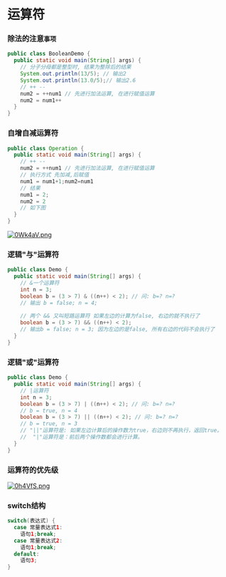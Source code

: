 # 运算符

### 除法的注意`事项`

```java
public class BooleanDemo {
  public static void main(String[] args) {
    // 分子分母都是整型时, 结果为整除后的结果
    System.out.println(13/5); // 输出2
    System.out.println(13.0/5);// 输出2.6
    // ++ --
    num2 = ++num1 // 先进行加法运算, 在进行赋值运算
    num2 = num1++
  }
}
```

### 自增自减运算符

```java
public class Operation {
  public static void main(String[] args) {
    // ++ --
    num2 = ++num1 // 先进行加法运算, 在进行赋值运算
    // 执行方式 先加减,后赋值
    num1 = num1+1;num2=num1
    // 结果
    num1 = 2;
    num2 = 2
    // 如下图
  }
}
```

[![0Wk4aV.png](https://s1.ax1x.com/2020/10/12/0Wk4aV.png)](https://imgchr.com/i/0Wk4aV)

### 逻辑"与"运算符

```java
public class Demo {
  public static void main(String[] args) {
    // &一个运算符
    int n = 3;
    boolean b = (3 > 7) & ((n++) < 2); // 问: b=? n=?
    // 输出 b = false; n = 4;
    
    // 两个 && 又叫短路运算符 如果左边的计算为false, 右边的就不执行了
    boolean b = (3 > 7) && ((n++) < 2);
    // 输出b = false; n = 3; 因为左边的是false, 所有右边的代码不会执行了
  }
}
```

### 逻辑"或"运算符
```java
public class Demo {
  public static void main(String[] args) {
    // |运算符
    int n = 3;
    boolean b = (3 > 7) | ((n++) < 2); // 问: b=? n=?
    // b = true, n = 4
    boolean b = (3 > 7) || ((n++) < 2); // 问: b=? n=?
    // b = true, n = 3
    // "||"运算符是: 如果左边计算后的操作数为true，右边则不再执行，返回true。
    //  "|"运算符是：前后两个操作数都会进行计算。
  }
}
```

### 运算符的优先级

[![0h4VfS.png](https://s1.ax1x.com/2020/10/13/0h4VfS.png)](https://imgchr.com/i/0h4VfS)

### switch结构
```java
switch(表达式) {
  case 常量表达式1:
    语句1;break;
  case 常量表达式2:
    语句1;break;
  default:
    语句3;
}
```